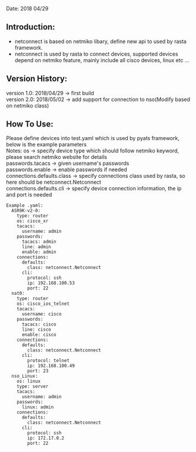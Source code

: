 Date: 2018 04/29

## Introduction:
- netconnect is based on netmiko libary, define new api to used by rasta framework.  
- netconnect is used by rasta to connect devices, supported devices depend on netmiko feature, mainly include all cisco devices, linux etc ...

## Version History:
version 1.0: 2018/04/29  -> first build  
version 2.0: 2018/05/02  -> add support for connection to nso(Modify based on netmiko class)


## How To Use:
Please define devices into test.yaml which is used by pyats framework, below is the example parameters  
Notes: os                           -> specify device type which should follow netmiko keyword, please search netmiko website for details  
         passwords.tacacs             -> given username's passwords  
         passwords.enable             -> enable passwords if needed  
         connections.defaults.class   -> specify connections class used by rasta, so here should be netconnect.Netconnect   
         connections.defaults.cli     -> specify device connection information, the ip and port is needed  
```
Example .yaml:
  ASR9K-v2-0:
    type: router
    os: cisco_xr
    tacacs:
      username: admin
    passwords:
      tacacs: admin
      line: admin
      enable: admin
    connections:
      defaults:
        class: netconnect.Netconnect
      cli:
        protocol: ssh
        ip: 192.168.100.53
        port: 22
  nat0:
    type: router
    os: cisco_ios_telnet
    tacacs:
      username: cisco
    passwords:
      tacacs: cisco
      line: cisco
      enable: cisco
    connections:
      defaults:
        class: netconnect.Netconnect
      cli:
        protocol: telnet
        ip: 192.168.100.49
        port: 23
  nso_Linux:
    os: linux
    type: server
    tacacs:
      username: admin
    passwords:
      linux: admin
    connections:
      defaults:
        class: netconnect.Netconnect
      cli:
        protocol: ssh
        ip: 172.17.0.2
        port: 22
```
